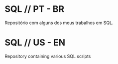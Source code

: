 # SQL // PT - BR
Repositório com alguns dos meus trabalhos em SQL.

# SQL // US - EN
Repository containing various SQL scripts







